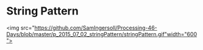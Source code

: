 # String Pattern
<img src="https://github.com/SamIngersoll/Processing-46-Days/blob/master/p_2015_07_02_stringPattern/stringPattern.gif"width="600">
